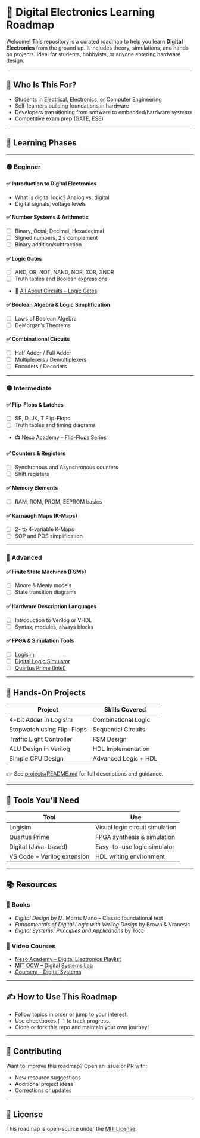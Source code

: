 # 🧭 Digital Electronics Learning Roadmap

Welcome! This repository is a curated roadmap to help you learn **Digital Electronics** from the ground up. It includes theory, simulations, and hands-on projects. Ideal for students, hobbyists, or anyone entering hardware design.

---

## 🚀 Who Is This For?

- Students in Electrical, Electronics, or Computer Engineering
- Self-learners building foundations in hardware
- Developers transitioning from software to embedded/hardware systems
- Competitive exam prep (GATE, ESE)

---

## 🧠 Learning Phases

---

### 🟢 Beginner

#### ✅ Introduction to Digital Electronics
- What is digital logic? Analog vs. digital
- Digital signals, voltage levels

#### ✅ Number Systems & Arithmetic
- [ ] Binary, Octal, Decimal, Hexadecimal
- [ ] Signed numbers, 2's complement
- [ ] Binary addition/subtraction

#### ✅ Logic Gates
- [ ] AND, OR, NOT, NAND, NOR, XOR, XNOR
- [ ] Truth tables and Boolean expressions
- 📖 [All About Circuits – Logic Gates](https://www.allaboutcircuits.com/textbook/digital/chpt-3/logic-gates/)

#### ✅ Boolean Algebra & Logic Simplification
- [ ] Laws of Boolean Algebra
- [ ] DeMorgan’s Theorems

#### ✅ Combinational Circuits
- [ ] Half Adder / Full Adder
- [ ] Multiplexers / Demultiplexers
- [ ] Encoders / Decoders

---

### 🟡 Intermediate

#### ✅ Flip-Flops & Latches
- [ ] SR, D, JK, T Flip-Flops
- [ ] Truth tables and timing diagrams
- 📺 [Neso Academy – Flip-Flops Series](https://www.youtube.com/playlist?list=PLBlnK6fEyqRjq1jsbT1g1Jcl8g1Ni-NZb)

#### ✅ Counters & Registers
- [ ] Synchronous and Asynchronous counters
- [ ] Shift registers

#### ✅ Memory Elements
- [ ] RAM, ROM, PROM, EEPROM basics

#### ✅ Karnaugh Maps (K-Maps)
- [ ] 2- to 4-variable K-Maps
- [ ] SOP and POS simplification

---

### 🔴 Advanced

#### ✅ Finite State Machines (FSMs)
- [ ] Moore & Mealy models
- [ ] State transition diagrams

#### ✅ Hardware Description Languages
- [ ] Introduction to Verilog or VHDL
- [ ] Syntax, modules, always blocks

#### ✅ FPGA & Simulation Tools
- [ ] [Logisim](http://www.cburch.com/logisim/)
- [ ] [Digital Logic Simulator](https://github.com/hneemann/Digital)
- [ ] [Quartus Prime (Intel)](https://www.intel.com/content/www/us/en/software/programmable/quartus-prime/overview.html)

---

## 🧪 Hands-On Projects

| Project | Skills Covered |
|--------|----------------|
| 4-bit Adder in Logisim | Combinational Logic |
| Stopwatch using Flip-Flops | Sequential Circuits |
| Traffic Light Controller | FSM Design |
| ALU Design in Verilog | HDL Implementation |
| Simple CPU Design | Advanced Logic + HDL |

👉 See [projects/README.md](./projects/README.md) for full descriptions and guidance.

---

## 🧰 Tools You’ll Need

| Tool | Use |
|------|-----|
| Logisim | Visual logic circuit simulation |
| Quartus Prime | FPGA synthesis & simulation |
| Digital (Java-based) | Easy-to-use logic simulator |
| VS Code + Verilog extension | HDL writing environment |

---

## 📚 Resources

### 📘 Books
- *Digital Design* by M. Morris Mano – Classic foundational text
- *Fundamentals of Digital Logic with Verilog Design* by Brown & Vranesic
- *Digital Systems: Principles and Applications* by Tocci

### 🎥 Video Courses
- [Neso Academy – Digital Electronics Playlist](https://www.youtube.com/playlist?list=PLBlnK6fEyqRh6isJ01MBnbNpV3ZsktSyS)
- [MIT OCW – Digital Systems Lab](https://ocw.mit.edu/courses/6-111-introductory-digital-systems-laboratory-fall-2006/)
- [Coursera – Digital Systems](https://www.coursera.org/learn/digital-systems)

---

## ✍️ How to Use This Roadmap

- Follow topics in order or jump to your interest.
- Use checkboxes `[ ]` to track progress.
- Clone or fork this repo and maintain your own journey!

---

## 🤝 Contributing

Want to improve this roadmap? Open an issue or PR with:
- New resource suggestions
- Additional project ideas
- Corrections or updates

---

## 📜 License

This roadmap is open-source under the [MIT License](./LICENSE).
